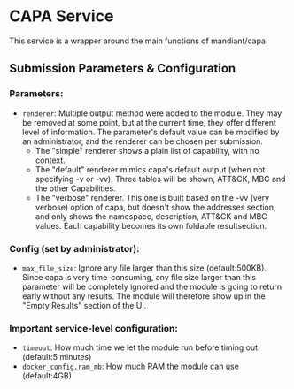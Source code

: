 # CAPA Service

This service is a wrapper around the main functions of mandiant/capa.

## Submission Parameters & Configuration

### Parameters:

- `renderer`: Multiple output method were added to the module. They may be removed at some point, but at the current time, they offer different level of information. The parameter's default value can be modified by an administrator, and the renderer can be chosen per submission.
    - The "simple" renderer shows a plain list of capability, with no context.
    - The "default" renderer mimics capa's default output (when not specifying -v or -vv). Three tables will be shown, ATT&CK, MBC and the other Capabilities.
    - The "verbose" renderer. This one is built based on the -vv (very verbose) option of capa, but doesn't show the addresses section, and only shows the namespace, description, ATT&CK and MBC values. Each capability becomes its own foldable resultsection.

### Config (set by administrator):

- `max_file_size`: Ignore any file larger than this size (default:500KB). Since capa is very time-consuming, any file size larger than this parameter will be completely ignored and the module is going to return early without any results. The module will therefore show up in the "Empty Results" section of the UI.

### Important service-level configuration:

- `timeout`: How much time we let the module run before timing out (default:5 minutes)
- `docker_config.ram_mb`: How much RAM the module can use (default:4GB)

